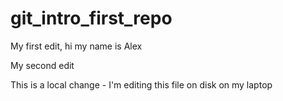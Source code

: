# git_intro_first_repo

My first edit, hi my name is Alex

My second edit

This is a local change - I'm editing this file on disk on my laptop
